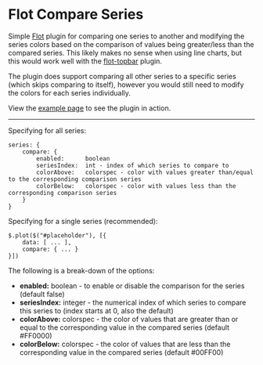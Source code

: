 Flot Compare Series
=============

Simple [Flot](http://www.flotcharts.org) plugin for comparing one series to another and modifying the series colors based on the comparison of values being greater/less than the compared series.  This likely makes no sense when using line charts, but this would work well with the [flot-topbar](https://github.com/jasonroman/flot-topbar) plugin.

The plugin does support comparing all other series to a specific series (which skips comparing to itself), however you would still need to modify the colors for each series individually.

View the <a href="http://jasonroman.github.io/flot-compareseries/example.html">example page</a> to see the plugin in action.

---

Specifying for all series:

    series: {
        compare: {
            enabled:      boolean
            seriesIndex:  int - index of which series to compare to
            colorAbove:   colorspec - color with values greater than/equal to the corresponding comparison series
            colorBelow:   colorspec - color with values less than the corresponding comparison series
        }
    }

Specifying for a single series (recommended):

    $.plot($("#placeholder"), [{
        data: [ ... ],
        compare: { ... }
    }])

The following is a break-down of the options:

* **enabled:** boolean - to enable or disable the comparison for the series (default false)
* **seriesIndex:** integer - the numerical index of which series to compare this series to (index starts at 0, also the default)
* **colorAbove:** colorspec - the color of values that are greater than or equal to the corresponding value in the compared series (default #FF0000)
* **colorBelow:** colorspec - the color of values that are less than the corresponding value in the compared series (default #00FF00)
